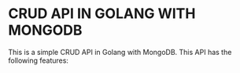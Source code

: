 # CRUD API IN GOLANG WITH MONGODB

This is a simple CRUD API in Golang with MongoDB. This API has the following features:
